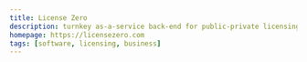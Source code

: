 ```yaml
---
title: License Zero
description: turnkey as-a-service back-end for public-private licensing of software
homepage: https://licensezero.com
tags: [software, licensing, business]
---
```

